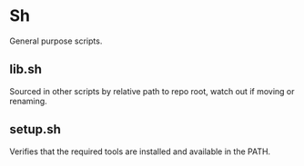 # Sh

General purpose scripts.

## lib.sh

Sourced in other scripts by relative path to repo root, watch out if moving or renaming.

## setup.sh

Verifies that the required tools are installed and available in the PATH.